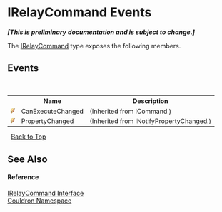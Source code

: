# IRelayCommand Events
 _**\[This is preliminary documentation and is subject to change.\]**_

The <a href="T_Couldron_IRelayCommand">IRelayCommand</a> type exposes the following members.


## Events
&nbsp;<table><tr><th></th><th>Name</th><th>Description</th></tr><tr><td>![Public event](media/pubevent.gif "Public event")</td><td>CanExecuteChanged</td><td> (Inherited from ICommand.)</td></tr><tr><td>![Public event](media/pubevent.gif "Public event")</td><td>PropertyChanged</td><td> (Inherited from INotifyPropertyChanged.)</td></tr></table>&nbsp;
<a href="#irelaycommand-events">Back to Top</a>

## See Also


#### Reference
<a href="T_Couldron_IRelayCommand">IRelayCommand Interface</a><br /><a href="N_Couldron">Couldron Namespace</a><br />